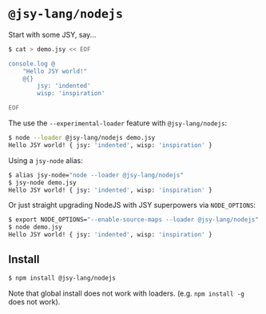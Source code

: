 # `@jsy-lang/nodejs`

Start with some JSY, say...
```sh
$ cat > demo.jsy << EOF

console.log @
    "Hello JSY world!"
    @{}
        jsy: 'indented'
        wisp: 'inspiration'

EOF
```

The use the `--experimental-loader` feature with `@jsy-lang/nodejs`:

```sh
$ node --loader @jsy-lang/nodejs demo.jsy
Hello JSY world! { jsy: 'indented', wisp: 'inspiration' }
```

Using a `jsy-node` alias:

```sh
$ alias jsy-node="node --loader @jsy-lang/nodejs"
$ jsy-node demo.jsy
Hello JSY world! { jsy: 'indented', wisp: 'inspiration' }
```

Or just straight upgrading NodeJS with JSY superpowers via `NODE_OPTIONS`:

```sh
$ export NODE_OPTIONS="--enable-source-maps --loader @jsy-lang/nodejs"
$ node demo.jsy
Hello JSY world! { jsy: 'indented', wisp: 'inspiration' }
```

## Install

```sh
$ npm install @jsy-lang/nodejs
```

Note that global install does not work with loaders. (e.g. `npm install -g` does not work).
